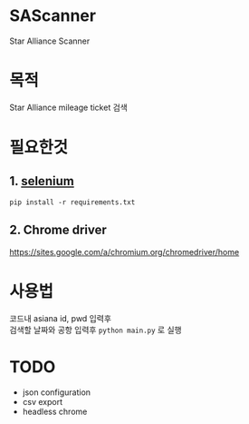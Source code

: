# SAScanner
Star Alliance Scanner

# 목적
Star Alliance mileage ticket 검색

# 필요한것
## 1. [selenium](https://github.com/SeleniumHQ/selenium)
```
pip install -r requirements.txt
```
## 2. Chrome driver

https://sites.google.com/a/chromium.org/chromedriver/home

# 사용법

코드내 asiana id, pwd 입력후   
검색할 날짜와 공항 입력후 `python main.py` 로 실행

# TODO

* json configuration 
* csv export
* headless chrome

